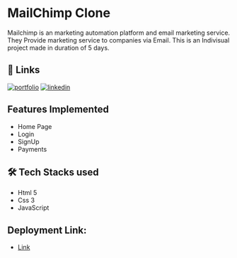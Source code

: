 



# MailChimp Clone
Mailchimp is an marketing automation platform and email marketing service. They Provide marketing service to companies via Email. This is an Indivisual project made in duration of 5 days.


## 🔗 Links
[![portfolio](https://img.shields.io/badge/my_portfolio-000?style=for-the-badge&logo=ko-fi&logoColor=white)](https://rashmiranjan117.github.io/)
[![linkedin](https://img.shields.io/badge/linkedin-0A66C2?style=for-the-badge&logo=linkedin&logoColor=white)](https://www.linkedin.com/in/rashmiranjan-mahanta-281634202/)




## Features Implemented

- Home Page
- Login 
- SignUp
- Payments


## 🛠 Tech Stacks used
* Html 5
* Css 3
* JavaScript

## Deployment Link:
* <a href="https://rashmiranjanmahanta-fw20-1193-unit2constructweekproject.netlify.app/" target="_blank">Link</a>


